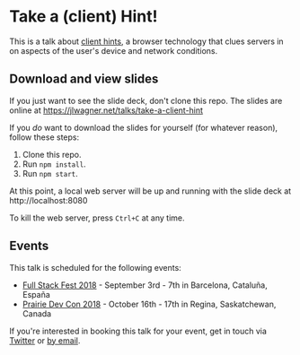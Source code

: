 # Take a (client) Hint!
This is a talk about [client hints](https://tools.ietf.org/html/draft-grigorik-http-client-hints), a browser technology that clues servers in on aspects of the user's device and network conditions.

## Download and view slides

If you just want to see the slide deck, don't clone this repo. The slides are online at https://jlwagner.net/talks/take-a-client-hint

If you _do_ want to download the slides for yourself (for whatever reason), follow these steps:

1. Clone this repo.
2. Run `npm install`.
3. Run `npm start`.

At this point, a local web server will be up and running with the slide deck at http://localhost:8080

To kill the web server, press `Ctrl+C` at any time.

## Events

This talk is scheduled for the following events:

- [Full Stack Fest 2018](https://2018.fullstackfest.com) - September 3rd - 7th in Barcelona, Cataluña, España
- [Prairie Dev Con 2018](http://www.prairiedevcon.com/) - October 16th - 17th in Regina, Saskatchewan, Canada

If you're interested in booking this talk for your event, get in touch via [Twitter](https://twitter.com/malchata) or [by email](https://www.jeremywagner.me/hire/#contacting-me).
